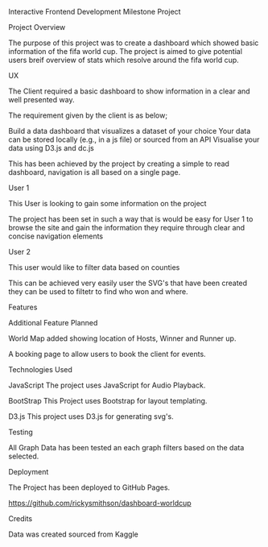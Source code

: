 Interactive Frontend Development Milestone Project

Project Overview

The purpose of this project was to create a dashboard which showed basic information of the fifa world cup. The project is aimed to give potential
users  breif overview of stats which resolve around the fifa world cup.

UX

The Client required a basic dashboard to show information in a clear and well presented way.

The requirement given by the client is as below;

Build a data dashboard that visualizes a dataset of your choice
Your data can be stored locally (e.g., in a js file) or sourced from an API
Visualise your data using D3.js and dc.js

This has been achieved by the project by creating a simple to read dashboard, navigation is all based on a single page.

User 1

This User is looking to gain some information on the project

The project has been set in such a way that is would be easy for User 1 to browse the site and gain the information they require through clear and concise navigation elements

User 2

This user would like to filter data based on counties

This can be achieved very easily user the SVG's that have been created they can be used to filtetr to find who won and where.


Features

Additional Feature Planned

World Map added showing location of Hosts, Winner and Runner up.


A booking page to allow users to book the client for events.

Technologies Used

JavaScript
The project uses JavaScript for Audio Playback.

BootStrap
This Project uses Bootstrap for layout templating.

D3.js 
This project uses D3.js for generating svg's.


Testing

All Graph Data has been tested an each graph filters based on the data selected.


Deployment

The Project has been deployed to GitHub Pages.

https://github.com/rickysmithson/dashboard-worldcup


Credits

Data was created sourced from Kaggle

